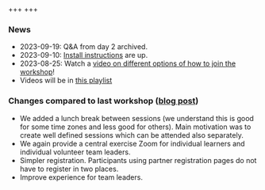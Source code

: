 +++
+++

### News

- 2023-09-19: Q&A from day 2 archived.
- 2023-09-10: [Install instructions](https://coderefinery.github.io/installation/) are up.
- 2023-08-25: Watch a [video on different options of how to join the workshop](https://youtu.be/QUAZELOioUY)!
- Videos will be in [this playlist](https://www.youtube.com/playlist?list=PLpLblYHCzJADyLxv8GRyxFiRJBhQ-G0NQ)


### Changes compared to last workshop ([blog post](https://coderefinery.org/blog/2023/06/25/planning-sep-workshop/))

- We added a lunch break between sessions (we understand this is good for some time zones and less good for others).
  Main motivation was to create well defined sessions which can be attended also separately.
- We again provide a central exercise Zoom for individual learners and individual
  volunteer team leaders.
- Simpler registration. Participants using partner registration pages do not
  have to register in two places.
- Improve experience for team leaders.
